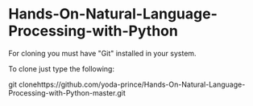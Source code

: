
# Hands-On-Natural-Language-Processing-with-Python

For cloning you must have "Git" installed in your system.

To clone just type the following:

git clonehttps://github.com/yoda-prince/Hands-On-Natural-Language-Processing-with-Python-master.git


